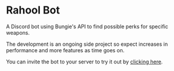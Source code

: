<h1>Rahool Bot</h1>


A Discord bot using Bungie's API to find possible perks for specific weapons.

The development is an ongoing side project so expect increases in performance and more features as time goes on.

You can invite the bot to your server to try it out by [clicking here](https://discord.com/api/oauth2/authorize?client_id=725485079438032916&permissions=2147503104&scope=bot%20applications.commands).
